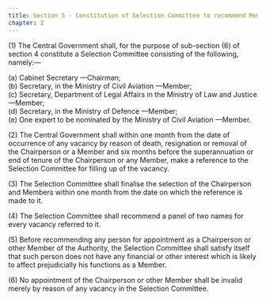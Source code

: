 ```yaml
---
title: Section 5 - Constitution of Selection Committee to recommend Members
chapter: 2
---
```


(1) The Central Government shall, for the purpose of sub-section (6) of section 4 constitute a Selection Committee consisting of the following, namely:—

(a) Cabinet Secretary —Chairman;  
(b) Secretary, in the Ministry of Civil Aviation —Member;  
(c) Secretary, Department of Legal Affairs in the Ministry of Law and Justice —Member;  
(d) Secretary, in the Ministry of Defence —Member;  
(e) One expert to be nominated by the Ministry of Civil Aviation —Member.  

(2) The Central Government shall within one month from the date of occurrence of any vacancy by reason of death, resignation or removal of the Chairperson or a Member and six months before the superannuation or end of tenure of the Chairperson or any Member, make a reference to the Selection Committee for filling up of the vacancy.

(3) The Selection Committee shall finalise the selection of the Chairperson and Members within one month from the date on which the reference is made to it.

(4) The Selection Committee shall recommend a panel of two names for every vacancy referred to it.

(5) Before recommending any person for appointment as a Chairperson or other Member of the Authority, the Selection Committee shall satisfy itself that such person does not have any financial or other interest which is likely to affect prejudicially his functions as a Member.

(6) No appointment of the Chairperson or other Member shall be invalid merely by reason of any vacancy in the Selection Committee.